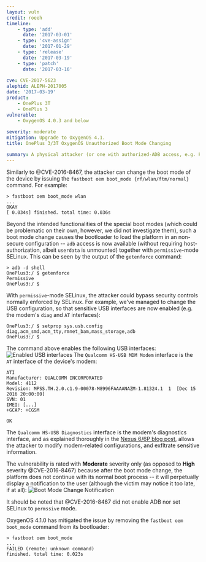 ```yaml
---
layout: vuln
credit: roeeh
timeline:
    - type: 'add'
      date: '2017-03-01'
    - type: 'cve-assign'
      date: '2017-01-29'
    - type: 'release'
      date: '2017-03-19'
    - type: 'patch'
      date: '2017-03-16'
      
cve: CVE-2017-5623
alephid: ALEPH-2017005     
date: '2017-03-19'
product:
    - OnePlus 3T
    - OnePlus 3
vulnerable: 
    - OxygenOS 4.0.3 and below
      
severity: moderate
mitigation: Upgrade to OxygenOS 4.1. 
title: OnePlus 3/3T OxygenOS Unauthorized Boot Mode Changing

summary: A physical attacker (or one with authorized-ADB access, e.g. PC malware) can change the 'boot mode' of a locked OnePlus 3/3T device, by rebooting into `fastboot` and issuing the `fastboot oem boot_mode {rf/wlan/ftm/normal}` command. The vulnerabiity may allow the attacker to elevate his privileges & exfiltrate modem-related information, in contradiction to the fact that locked bootloaders MUST NOT allow any security-sensitive operation to be run. 
---
```

Similarly to @CVE-2016-8467, the attacker can change the boot mode of the device by issuing the `fastboot oem boot_mode {rf/wlan/ftm/normal}` command. For example:
```terminal
> fastboot oem boot_mode wlan
...
OKAY
[ 0.034s] finished. total time: 0.036s
```
Beyond the intended functionalities of the special boot modes (which could be problematic on their own, however, we did not investigate them), such a boot mode change causes the bootloader to load the platform in an non-secure configuration -- `adb` access is now available (without requiring host-authorization, albeit `userdata` is unmounted) together with `permissive`-mode SELinux. This can be seen by the output of the `getenforce` command:
```terminal
> adb -d shell
OnePlus3:/ $ getenforce
Permissive
OnePlus3:/ $
```
With `permissive`-mode SELinux, the attacker could bypass security controls normally enforced by SELinux. For example, we've managed to change the USB configuration, so that sensitive USB interfaces are now enabled (e.g. the modem's `diag` and `AT` interfaces):
```terminal
OnePlus3:/ $ setprop sys.usb.config diag,acm_smd,acm_tty,rmnet_bam,mass_storage,adb
OnePlus3:/ $
```
The command above enables the following USB interfaces:
![Enabled USB interfaces](/assets/img/CVE20175623USBInterfaces.png)
The `Qualcomm HS-USB MDM Modem` interface is the `AT` interface of the device's modem:
```terminal
ATI
Manufacturer: QUALCOMM INCORPORATED
Model: 4112
Revision: MPSS.TH.2.0.c1.9-00078-M8996FAAAANAZM-1.81324.1  1  [Dec 15 2016 20:00:00]
SVN: 01
IMEI: [...]
+GCAP: +CGSM

OK
```
The `Qualcomm HS-USB Diagnostics` interface is the modem's diagnostics interface, and as explained thoroughly in the [Nexus 6/6P blog post](/2017/01/05/attacking-android-custom-bootmodes/), allows the attacker to modify modem-related configurations, and exfltrate sensitive information. 

The vulnerability is rated with **Moderate** severity only (as opposed to **High** severity @CVE-2016-8467) because after the boot mode change, the platform does not continue with its normal boot process -- it will perpetually display a notification to the user (although the victim may notice it too late, if at all):
![Boot Mode Change Notification](/assets/img/CVE20175623Notification.png)

It should be noted that @CVE-2016-8467 did not enable ADB nor set SELinux to `permssive` mode.

OxygenOS 4.1.0 has mitigated the issue by removing the `fastboot oem boot_mode` command from its bootloader:
```terminal
> fastboot oem boot_mode
...
FAILED (remote: unknown command)
finished. total time: 0.023s
````